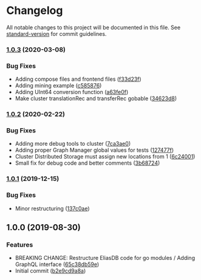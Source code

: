 # Changelog

All notable changes to this project will be documented in this file. See [standard-version](https://github.com/conventional-changelog/standard-version) for commit guidelines.

### [1.0.3](https://devt.de///compare/v1.0.2...v1.0.3) (2020-03-08)


### Bug Fixes

* Adding compose files and frontend files ([f33d23f](https://devt.de///commit/f33d23f912a3e3d05192a88afadb592b05229040))
* Adding mining example ([c585876](https://devt.de///commit/c585876025a37539aed7f81c514f0f802baf9c9f))
* Adding UInt64 conversion function ([a63fe0f](https://devt.de///commit/a63fe0f575fe977e06c6f534718b184d40817128))
* Make cluster translationRec and transferRec gobable ([34623d8](https://devt.de///commit/34623d897286960180474fb466cec499ec1e0188))

### [1.0.2](https://devt.de///compare/v1.0.1...v1.0.2) (2020-02-22)


### Bug Fixes

* Adding more debug tools to cluster ([7ca3ae0](https://devt.de///commit/7ca3ae04cdf3816edb950be0b066c94aff87a70f))
* Adding proper Graph Manager global values for tests ([127477f](https://devt.de///commit/127477fd541d45258bad36e36f17648bf95bd4d2))
* Cluster Distributed Storage must assign new locations from 1 ([6c24001](https://devt.de///commit/6c240016c1414f945adb2e47c26542c3a226ef5b))
* Small fix for debug code and better comments ([3b68724](https://devt.de///commit/3b68724d2ab936ec0c29afc6cc0d191714cd1a23))

### [1.0.1](https://devt.de///compare/v1.0.0...v1.0.1) (2019-12-15)


### Bug Fixes

* Minor restructuring ([137c0ae](https://devt.de///commit/137c0ae6e7460fdb96614a555030cde2dcb3d7df))

## 1.0.0 (2019-08-30)


### Features

* BREAKING CHANGE: Restructure EliasDB code for go modules / Adding GraphQL interface ([65c38db59e](https://devt.de///commit/65c38db59e))
* Initial commit ([b2e9cd9a8a](https://devt.de///commit/b2e9cd9a8a))

